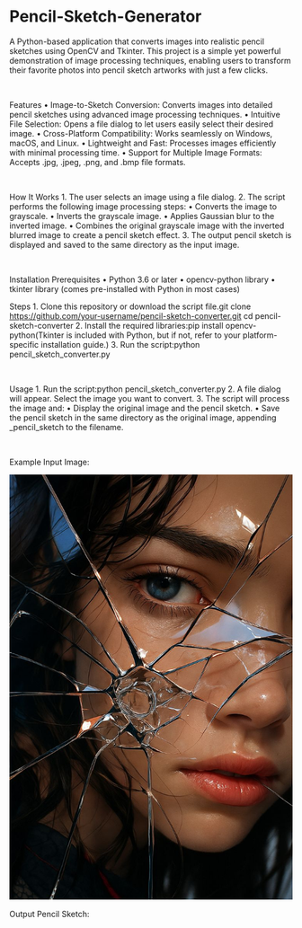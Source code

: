 # Pencil-Sketch-Generator

A Python-based application that converts images into realistic pencil sketches using OpenCV and Tkinter. This project is a simple yet powerful demonstration of image processing techniques, enabling users to transform their favorite photos into pencil sketch artworks with just a few clicks.

  	  

Features
	•	Image-to-Sketch Conversion: Converts images into detailed pencil sketches using advanced image processing techniques.
	•	Intuitive File Selection: Opens a file dialog to let users easily select their desired image.
	•	Cross-Platform Compatibility: Works seamlessly on Windows, macOS, and Linux.
	•	Lightweight and Fast: Processes images efficiently with minimal processing time.
	•	Support for Multiple Image Formats: Accepts .jpg, .jpeg, .png, and .bmp file formats.


  	  

How It Works
	1.	The user selects an image using a file dialog.
	2.	The script performs the following image processing steps:
		•	Converts the image to grayscale.
		•	Inverts the grayscale image.
		•	Applies Gaussian blur to the inverted image.
		•	Combines the original grayscale image with the inverted blurred image to create a pencil sketch effect.
	3.	The output pencil sketch is displayed and saved to the same directory as the input image.


  	  

Installation
Prerequisites
	•	Python 3.6 or later
	•	opencv-python library
	•	tkinter library (comes pre-installed with Python in most cases)

Steps
	1.	Clone this repository or download the script file.git clone https://github.com/your-username/pencil-sketch-converter.git
		cd pencil-sketch-converter
	2.	Install the required libraries:pip install opencv-python(Tkinter is included with Python, but if not, refer to your platform-specific installation guide.)
	3.	Run the script:python pencil_sketch_converter.py


  	  

Usage
	1.	Run the script:python pencil_sketch_converter.py
	2.	A file dialog will appear. Select the image you want to convert.
	3.	The script will process the image and:
		•	Display the original image and the pencil sketch.
		•	Save the pencil sketch in the same directory as the original image, appending _pencil_sketch to the filename.


  	  

Example
Input Image:

![alt text](https://github.com/AishwaryaWaghmore/Pencil-Sketch-Generator/blob/main/images/pin.jpeg?raw=true)

Output Pencil Sketch:
